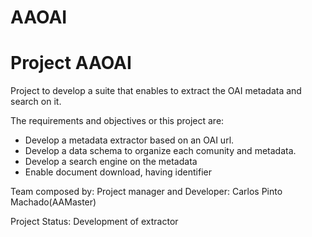 AAOAI
=====

Project AAOAI
=============

Project to develop a suite that enables to extract the OAI metadata and search on it.

The requirements and objectives or this project are:
- Develop a metadata extractor based on an OAI url.
- Develop a data schema to organize each comunity and metadata.
- Develop a search engine on the metadata
- Enable document download, having identifier

Team composed by:
	Project manager and Developer: Carlos Pinto Machado(AAMaster)

Project Status: Development of extractor
